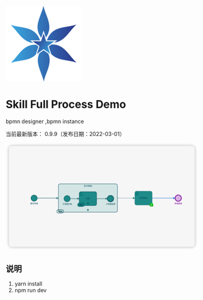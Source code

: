 
<img src="./public/logo.png"  height="200" width="200">

Skill Full Process Demo
===============
bpmn designer ,bpmn instance 

当前最新版本： 0.9.9（发布日期：2022-03-01）


<img src="./public/demo1.png">


说明
-----------------------------------

1. yarn install
2. npm run dev


